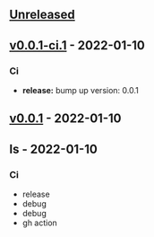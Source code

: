 <a name="unreleased"></a>
## [Unreleased]


<a name="v0.0.1-ci.1"></a>
## [v0.0.1-ci.1] - 2022-01-10
### Ci
- **release:** bump up version: 0.0.1


<a name="v0.0.1"></a>
## [v0.0.1] - 2022-01-10

<a name="ls"></a>
## ls - 2022-01-10
### Ci
- release
- debug
- debug
- gh action


[Unreleased]: https://github.com/xairline/goxairline/compare/v0.0.1-ci.1...HEAD
[v0.0.1-ci.1]: https://github.com/xairline/goxairline/compare/v0.0.1...v0.0.1-ci.1
[v0.0.1]: https://github.com/xairline/goxairline/compare/ls...v0.0.1
